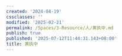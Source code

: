 ```yaml
---
created: '2024-04-19'
cssclasses: ''
modified: '2025-02-21'
permalink: /Spaces/3-Resource/人/黄执中.md
publish: true
published: '2025-07-12T11:44:31.143+08:00'
title: 黄执中
---
```

